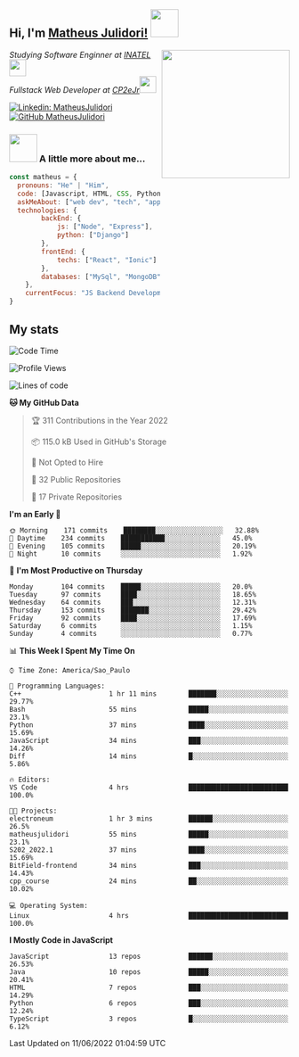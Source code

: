 <h2> Hi, I'm <a href="https://matheusjulidori.github.io" target="_blank">Matheus Julidori!</a> <img src="https://media.giphy.com/media/12oufCB0MyZ1Go/giphy.gif" width="50"></h2>
<img align='right' src="https://media.giphy.com/media/3oKIPnAiaMCws8nOsE/giphy.gif" width="230" height="auto">
<p><em>Studying Software Enginner at <a href="http://www.inatel.br" target="_blank">INATEL</a><img src="https://media.giphy.com/media/fYSnHlufseco8Fh93Z/giphy.gif" width="30"></br>
  Fullstack Web Developer at <a href="http://www.cp2ejr.com.br" target="_blank">CP2eJr</a><img src="https://media.giphy.com/media/WUlplcMpOCEmTGBtBW/giphy.gif" width="30"> 
</em></p>

[![Linkedin: MatheusJulidori](https://img.shields.io/badge/-MatheusJulidori-blue?style=flat-square&logo=Linkedin&logoColor=white&link=https://www.linkedin.com/in/MatheusJulidori/)](https://www.linkedin.com/in/MatheusJulidori/)
[![GitHub MatheusJulidori](https://img.shields.io/github/followers/matheusjulidori?label=follow&style=social)](https://github.com/MatheusJulidori)


### <img src="https://media.giphy.com/media/VgCDAzcKvsR6OM0uWg/giphy.gif" width="50"> A little more about me...  

```javascript
const matheus = {
  pronouns: "He" | "Him",
  code: [Javascript, HTML, CSS, Python, Java, C++, C],
  askMeAbout: ["web dev", "tech", "app dev", "games"],
  technologies: {
        backEnd: {
            js: ["Node", "Express"],
            python: ["Django"]
        },
        frontEnd: {
            techs: ["React", "Ionic"]
        },
        databases: ["MySql", "MongoDB","PostgreSQL"],
    },
    currentFocus: "JS Backend Development",
}
```
<h2>My stats</h2>

<!--START_SECTION:waka-->
![Code Time](http://img.shields.io/badge/Code%20Time-168%20hrs%2055%20mins-blue)

![Profile Views](http://img.shields.io/badge/Profile%20Views-7-blue)

![Lines of code](https://img.shields.io/badge/From%20Hello%20World%20I%27ve%20Written-610%20Thousand%20lines%20of%20code-blue)

**🐱 My GitHub Data** 

> 🏆 311 Contributions in the Year 2022
 > 
> 📦 115.0 kB Used in GitHub's Storage 
 > 
> 🚫 Not Opted to Hire
 > 
> 📜 32 Public Repositories 
 > 
> 🔑 17 Private Repositories  
 > 
**I'm an Early 🐤** 

```text
🌞 Morning    171 commits    ████████░░░░░░░░░░░░░░░░░   32.88% 
🌆 Daytime    234 commits    ███████████░░░░░░░░░░░░░░   45.0% 
🌃 Evening    105 commits    █████░░░░░░░░░░░░░░░░░░░░   20.19% 
🌙 Night      10 commits     ░░░░░░░░░░░░░░░░░░░░░░░░░   1.92%

```
📅 **I'm Most Productive on Thursday** 

```text
Monday       104 commits    █████░░░░░░░░░░░░░░░░░░░░   20.0% 
Tuesday      97 commits     ████░░░░░░░░░░░░░░░░░░░░░   18.65% 
Wednesday    64 commits     ███░░░░░░░░░░░░░░░░░░░░░░   12.31% 
Thursday     153 commits    ███████░░░░░░░░░░░░░░░░░░   29.42% 
Friday       92 commits     ████░░░░░░░░░░░░░░░░░░░░░   17.69% 
Saturday     6 commits      ░░░░░░░░░░░░░░░░░░░░░░░░░   1.15% 
Sunday       4 commits      ░░░░░░░░░░░░░░░░░░░░░░░░░   0.77%

```


📊 **This Week I Spent My Time On** 

```text
⌚︎ Time Zone: America/Sao_Paulo

💬 Programming Languages: 
C++                      1 hr 11 mins        ███████░░░░░░░░░░░░░░░░░░   29.77% 
Bash                     55 mins             █████░░░░░░░░░░░░░░░░░░░░   23.1% 
Python                   37 mins             ████░░░░░░░░░░░░░░░░░░░░░   15.69% 
JavaScript               34 mins             ███░░░░░░░░░░░░░░░░░░░░░░   14.26% 
Diff                     14 mins             █░░░░░░░░░░░░░░░░░░░░░░░░   5.86%

🔥 Editors: 
VS Code                  4 hrs               █████████████████████████   100.0%

🐱‍💻 Projects: 
electroneum              1 hr 3 mins         ██████░░░░░░░░░░░░░░░░░░░   26.5% 
matheusjulidori          55 mins             █████░░░░░░░░░░░░░░░░░░░░   23.1% 
S202_2022.1              37 mins             ████░░░░░░░░░░░░░░░░░░░░░   15.69% 
BitField-frontend        34 mins             ███░░░░░░░░░░░░░░░░░░░░░░   14.43% 
cpp_course               24 mins             ██░░░░░░░░░░░░░░░░░░░░░░░   10.02%

💻 Operating System: 
Linux                    4 hrs               █████████████████████████   100.0%

```

**I Mostly Code in JavaScript** 

```text
JavaScript               13 repos            ██████░░░░░░░░░░░░░░░░░░░   26.53% 
Java                     10 repos            █████░░░░░░░░░░░░░░░░░░░░   20.41% 
HTML                     7 repos             ███░░░░░░░░░░░░░░░░░░░░░░   14.29% 
Python                   6 repos             ███░░░░░░░░░░░░░░░░░░░░░░   12.24% 
TypeScript               3 repos             █░░░░░░░░░░░░░░░░░░░░░░░░   6.12%

```



 Last Updated on 11/06/2022 01:04:59 UTC
<!--END_SECTION:waka-->
